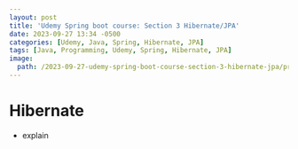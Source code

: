 ```yaml
---
layout: post
title: 'Udemy Spring boot course: Section 3 Hibernate/JPA'
date: 2023-09-27 13:34 -0500
categories: [Udemy, Java, Spring, Hibernate, JPA]
tags: [Java, Programming, Udemy, Spring, Hibernate, JPA] 
image: 
  path: /2023-09-27-udemy-spring-boot-course-section-3-hibernate-jpa/profile.png
---
```


# Hibernate
  - explain

